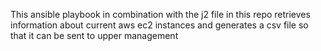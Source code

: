 This ansible playbook in combination with the j2 file in this repo retrieves information about current aws ec2 instances and generates a csv file so that it can be sent to upper management 
